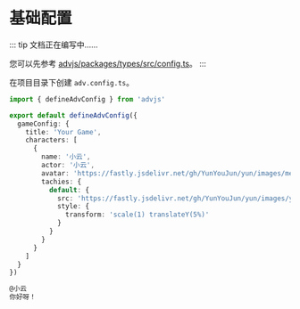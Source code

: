 # 基础配置

::: tip
文档正在编写中……

您可以先参考 [advjs/packages/types/src/config.ts](https://github.com/YunYouJun/advjs/blob/main/packages/types/src/config.ts)。
:::

在项目目录下创建 `adv.config.ts`。

```ts
import { defineAdvConfig } from 'advjs'

export default defineAdvConfig({
  gameConfig: {
    title: 'Your Game',
    characters: [
      {
        name: '小云',
        actor: '小云',
        avatar: 'https://fastly.jsdelivr.net/gh/YunYouJun/yun/images/meme/yun-good-alpha-compressed.png',
        tachies: {
          default: {
            src: 'https://fastly.jsdelivr.net/gh/YunYouJun/yun/images/yun-alpha-compressed.webp',
            style: {
              transform: 'scale(1) translateY(5%)'
            }
          }
        }
      }
    ]
  }
})
```

```md
@小云
你好呀！
```
